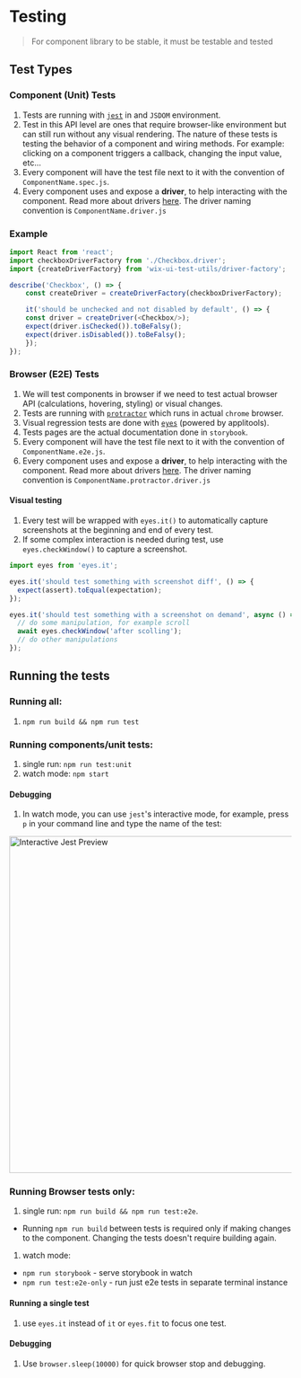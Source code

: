 # Testing

> For component library to be stable, it must be testable and tested

## Test Types

### Component (Unit) Tests
1. Tests are running with [`jest`](https://facebook.github.io/jest/) in and `JSDOM` environment.
1. Test in this API level are ones that require browser-like environment but can still run without any visual rendering. The nature of these tests is testing the behavior of a component and wiring methods. For example: clicking on a component triggers a callback, changing the input value, etc...
1. Every component will have the test file next to it with the convention of `ComponentName.spec.js`.
1. Every component uses and expose a **driver**, to help interacting with the component. Read more about drivers [here](./TEST_DRIVERS.md). The driver naming convention is `ComponentName.driver.js`

### Example
```js
import React from 'react';
import checkboxDriverFactory from './Checkbox.driver';
import {createDriverFactory} from 'wix-ui-test-utils/driver-factory';

describe('Checkbox', () => {
    const createDriver = createDriverFactory(checkboxDriverFactory);

    it('should be unchecked and not disabled by default', () => {
    const driver = createDriver(<Checkbox/>);
    expect(driver.isChecked()).toBeFalsy();
    expect(driver.isDisabled()).toBeFalsy();
    });
});
```

### Browser (E2E) Tests
1. We will test components in browser if we need to test actual browser API (calculations, hovering, styling) or visual changes.
1. Tests are running with [`protractor`](http://www.protractortest.org/#/) which runs in actual `chrome` browser.
1. Visual regression tests are done with [`eyes`](https://github.com/wix/eyes.it) (powered by applitools).
1. Tests pages are the actual documentation done in `storybook`.
1. Every component will have the test file next to it with the convention of `ComponentName.e2e.js`.
1. Every component uses and expose a **driver**, to help interacting with the component. Read more about drivers [here](./TEST_DRIVERS.md). The driver naming convention is `ComponentName.protractor.driver.js`

#### Visual testing
1. Every test will be wrapped with `eyes.it()` to automatically capture screenshots at the beginning and end of every test.
1. If some complex interaction is needed during test, use `eyes.checkWindow()` to capture a screenshot.

```js
import eyes from 'eyes.it';

eyes.it('should test something with screenshot diff', () => {
  expect(assert).toEqual(expectation);
});

eyes.it('should test something with a screenshot on demand', async () => {
  // do some manipulation, for example scroll
  await eyes.checkWindow('after scolling');
  // do other manipulations
});
```

## Running the tests

### Running all:
1. `npm run build && npm run test`

### Running components/unit tests:
1. single run: `npm run test:unit`
1. watch mode: `npm start`

#### Debugging
1. In watch mode, you can use `jest`'s interactive mode, for example, press `p` in your command line and type the name of the test:
<img src="https://raw.githubusercontent.com/wix/wix-style-react/master/docs/assets/jest-interactive.png" alt="Interactive Jest Preview" width="600">

### Running Browser tests only:
1. single run: `npm run build && npm run test:e2e`.
  * Running `npm run build` between tests is required only if making changes to the component. Changing the tests doesn't require building again.
1. watch mode:
  * `npm run storybook` - serve storybook in watch
  * `npm run test:e2e-only` - run just e2e tests in separate terminal instance

#### Running a single test
1. use `eyes.it` instead of `it` or `eyes.fit` to focus one test.

#### Debugging
1. Use `browser.sleep(10000)` for quick browser stop and debugging.
